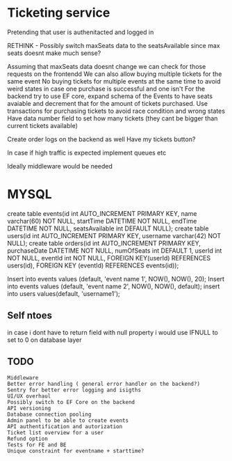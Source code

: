 # Ticketing service

Pretending that user is authenitacted and logged in

RETHINK - Possibly switch maxSeats data to the seatsAvailable since max seats doesnt make much sense?

Assuming that maxSeats data doesnt change we can check for those requests on the frontendd
We can also allow buying multiple tickets for the same event
No buying tickets for multiple events at the same time to avoid weird states in case one purchase is successful and one isn't
For the backend try to use EF core, expand schema of the Events to have seats avaiable and decrement that for the amount of tickets purchased.
Use transactions for purchasing tickets to avoid race condition and wrong states
Have data number field to set how many tickets (they cant be bigger than current tickets available)

Create order logs on the backend as well
Have my tickets button?

In case if high traffic is expected implement queues etc

Ideally middleware would be needed
# MYSQL
create table events(id int AUTO_INCREMENT PRIMARY KEY, name varchar(60) NOT NULL, startTime DATETIME NOT NULL, endTime DATETIME NOT NULL, seatsAvailable int DEFAULT NULL);
create table users(id int AUTO_INCREMENT PRIMARY KEY, username varchar(42) NOT NULL);
create table orders(id int AUTO_INCREMENT PRIMARY KEY, purchaseDate DATETIME NOT NULL, numOfSeats int DEFAULT 1, userId int NOT NULL, eventId int NOT NULL, FOREIGN KEY(userId) REFERENCES users(id), FOREIGN KEY (eventId) REFERENCES events(id));

Insert into events values (default, 'event name 1', NOW(), NOW(), 20);
Insert into events values (default, 'event name 2', NOW(), NOW(), default);
insert into users values(default, 'username1');

## Self ntoes
in case i dont have to return field with null property i would use IFNULL to set to 0 on database layer

## TODO
    Middleware
    Better error handling ( general error handler on the backend?)
    Sentry for better error logging and isigths
    UI/UX overhaul
    Possibly switch to EF Core on the backend
    API versioning
    Database connection pooling
    Admin panel to be able to create events
    API authentification and autorization
    Ticket list overview for a user
    Refund option
    Tests for FE and BE 
    Unique constraint for eventname + starttime?

